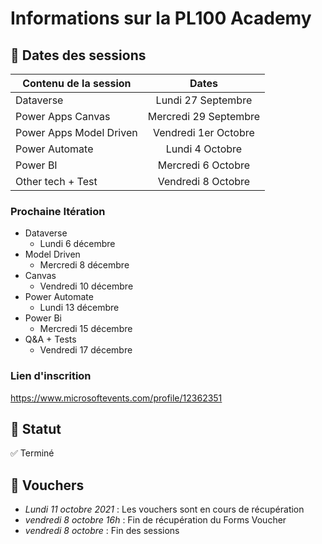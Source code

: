 # Informations sur la PL100 Academy

## :calendar: Dates des sessions

| <center> Contenu de la session </center> | Dates |
| --- | :---: |
| Dataverse | Lundi 27 Septembre |
| Power Apps Canvas  | Mercredi 29 Septembre |
| Power Apps Model Driven | Vendredi 1er Octobre |
| Power Automate | Lundi 4 Octobre |
| Power BI | Mercredi 6 Octobre |
| Other tech + Test | Vendredi 8 Octobre   |

### Prochaine Itération
- Dataverse
  - Lundi 6 décembre 
- Model Driven
  - Mercredi 8 décembre
- Canvas
  - Vendredi 10 décembre
- Power Automate
  - Lundi 13 décembre
- Power Bi
  - Mercredi 15 décembre
- Q&A + Tests
  - Vendredi 17 décembre

### Lien d'inscrition
https://www.microsoftevents.com/profile/12362351

## :dart: Statut

:white_check_mark: Terminé

## :gift: Vouchers

- *Lundi 11 octobre 2021* : Les vouchers sont en cours de récupération
- *vendredi 8 octobre 16h* : Fin de récupération du Forms Voucher
- *vendredi 8 octobre* : Fin des sessions
